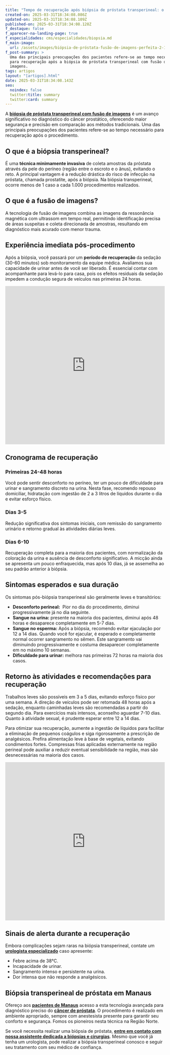 ```yaml
---
title: "Tempo de recuperação após biópsia de próstata transperineal: o que esperar?"
created-on: 2025-03-31T18:34:08.086Z
updated-on: 2025-03-31T18:34:08.109Z
published-on: 2025-03-31T18:34:08.128Z
f_destaque: false
f_aparecer-na-landing-page: true
f_especialidades: cms/especialidades/biopsia.md
f_main-image:
  url: /assets/images/biópsia-de-próstata-fusão-de-imagens-perfeita-2-1-.png
f_post-summary: >
  Uma das principais preocupações dos pacientes refere-se ao tempo necessário
  para recuperação após a biópsia de próstata transperineal com fusão de
  imagens.
tags: artigos
layout: "[artigos].html"
date: 2025-03-31T18:34:08.143Z
seo:
  noindex: false
  twitter:title: summary
  twitter:card: summary
---
```

A **[biópsia de próstata transperineal com fusão de imagens](https://uroconsult.com.br/biopsia-de-prostata-transperineal-com-fusao-de-imagens-manaus/)** é um avanço significativo no diagnóstico do câncer prostático, oferecendo maior segurança e precisão em comparação aos métodos tradicionais. Uma das principais preocupações dos pacientes refere-se ao tempo necessário para recuperação após o procedimento.

## O que é a biópsia transperineal?

É uma **técnica minimamente invasiva** de coleta amostras da próstata através da pele do períneo (região entre o escroto e o ânus), evitando o reto. A principal vantagem é a redução drástica do risco de infecção na próstata, chamada prostatite, após a biópsia. Na biópsia transperineal, ocorre menos de 1 caso a cada 1.000 procedimentos realizados.

## O que é a fusão de imagens?

A tecnologia de fusão de imagens combina as imagens da ressonância magnética com ultrassom em tempo real, permitindo identificação precisa de áreas suspeitas e coleta direcionada de amostras, resultando em diagnóstico mais acurado com menor trauma.

## Experiência imediata pós-procedimento

Após a biópsia, você passará por um **período de recuperação** da sedação (30-60 minutos) sob monitoramento da equipe médica. Avaliamos sua capacidade de urinar antes de você ser liberado. É essencial contar com acompanhante para levá-lo para casa, pois os efeitos residuais da sedação impedem a condução segura de veículos nas primeiras 24 horas.

<div style="text-align: center; margin-bottom: 20px;">
  <iframe
    width="100%"
    height="500"
    src="https://www.youtube.com/embed/TgSXaEAzg6c"
    title="Biópsia de próstata via transperineal com fusão de imagens: conheça as vantagens #BiópsiaDePróstata"
    frameborder="0"
    allow="accelerometer; autoplay; clipboard-write; encrypted-media; gyroscope; picture-in-picture; web-share"
    referrerpolicy="strict-origin-when-cross-origin"
    allowfullscreen
    id="responsive-video"
    style="max-width: 800px; margin: 0 auto; display: block;"
  ></iframe>
  <script>
    function adjustIframeHeight() {
      var iframe = document.getElementById('responsive-video');
      if (window.innerWidth < 768) {
        iframe.style.height = '300px'; // Altura para celular
      } else {
        iframe.style.height = '500px'; // Altura para desktop
      }
    }  </script>
</div>

## Cronograma de recuperação

### Primeiras 24-48 horas

Você pode sentir desconforto no períneo, ter um pouco de dificuldade para urinar e sangramento discreto na urina. Nesta fase, recomendo repouso domiciliar, hidratação com ingestão de 2 a 3 litros de líquidos durante o dia e evitar esforço físico. 

### Dias 3-5

Redução significativa dos sintomas iniciais, com remissão do sangramento urinário e retorno gradual às atividades diárias leves.

### Dias 6-10

Recuperação completa para a maioria dos pacientes, com normalização da coloração da urina e ausência de desconforto significativo. A micção ainda se apresenta um pouco enfraquecida, mas após 10 dias, já se assemelha ao seu padrão anterior à biópsia.

## Sintomas esperados e sua duração

Os sintomas pós-biópsia transperineal são geralmente leves e transitórios:

* **Desconforto perineal:**  Pior no dia do procedimento, diminui progressivamente já no dia seguinte.
* **Sangue na urina:** presente na maioria dos pacientes, diminui após 48 horas e desaparece completamente em 5-7 dias.
* **Sangue no esperma:** Após a biópsia, recomendo evitar ejaculação por 12 a 14 dias. Quando você for ejacular, é esperado e completamente normal ocorrer sangramento no sêmen. Este sangramento vai diminuindo progressivamente e costuma desaparecer completamente em no máximo 10 semanas.
* **Dificuldade para urinar:** melhora nas primeiras 72 horas na maioria dos casos.

## Retorno às atividades e recomendações para recuperação

Trabalhos leves são possíveis em 3 a 5 dias, evitando esforço físico por uma semana. A direção de veículos pode ser retomada 48 horas após a sedação, enquanto caminhadas leves são recomendadas a partir do segundo dia. Para exercícios mais intensos, aconselho aguardar 7-10 dias. Quanto à atividade sexual, é prudente esperar entre 12 a 14 dias.

Para otimizar sua recuperação, aumente a ingestão de líquidos para facilitar a eliminação de pequenos coágulos e siga rigorosamente a prescrição de analgésicos. Prefira alimentação leve à base de vegetais, evitando condimentos fortes. Compressas frias aplicadas externamente na região perineal pode auxiliar a reduzir eventual sensibilidade na região, mas são desnecessárias na maioria dos casos.

<div style="text-align: center; margin-bottom: 20px;">
  <iframe
    width="100%"
    height="500"
    src="https://www.youtube.com/embed/WHQ7VUIqQzU"
    title="Demonstração real de uma biópsia de próstata com fusão de imagens"
    frameborder="0"
    allow="accelerometer; autoplay; clipboard-write; encrypted-media; gyroscope; picture-in-picture; web-share"
    referrerpolicy="strict-origin-when-cross-origin"
    allowfullscreen
    id="responsive-video"
    style="max-width: 800px; margin: 0 auto; display: block;"
  ></iframe>
  <script>
    function adjustIframeHeight() {
      var iframe = document.getElementById('responsive-video');
      if (window.innerWidth < 768) {
        iframe.style.height = '300px'; // Altura para celular
      } else {
        iframe.style.height = '500px'; // Altura para desktop
      }
    }  </script>
</div>

## Sinais de alerta durante a recuperação

Embora complicações sejam raras na biópsia transperineal, contate um **[urologista especializado](https://uroconsult.com.br/artigos/urologista-em-manaus/)** caso apresente:

* Febre acima de 38°C.
* Incapacidade de urinar.
* Sangramento intenso e persistente na urina.
* Dor intensa que não responde a analgésicos.

## Biópsia transperineal de próstata em Manaus

Ofereço aos **[pacientes de Manaus](https://uroconsult.com.br/artigos/biopsia-de-prostata-transperineal-em-manaus/)** acesso a esta tecnologia avançada para diagnóstico preciso do **[câncer de próstata](https://uroconsult.com.br/artigos/cancer-de-prostata-a-importancia-do-diagnostico-precoce/)**. O procedimento é realizado em ambiente apropriado, sempre com anestesista presente para garantir seu conforto e segurança. Fomos os pioneiros nesta técnica na Região Norte.

Se você necessita realizar uma biópsia de próstata, **[entre em contato com nossa assistente dedicada a biópsias e cirurgias](https://api.whatsapp.com/send?phone=5592982252490)**. Mesmo que você já tenha um urologista, pode realizar a biópsia transperineal conosco e seguir seu tratamento com seu médico de confiança.